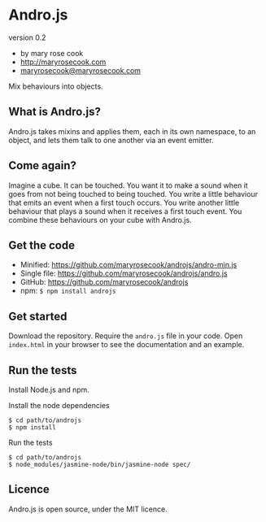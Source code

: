 # Andro.js
version 0.2

* by mary rose cook
* http://maryrosecook.com
* maryrosecook@maryrosecook.com

Mix behaviours into objects.

## What is Andro.js?

Andro.js takes mixins and applies them, each in its own namespace, to an object, and lets them talk to one another via an event emitter.

## Come again?

Imagine a cube.  It can be touched.  You want it to make a sound when it goes from not being touched to being touched.  You write a little behaviour that emits an event when a first touch occurs.  You write another little behaviour that plays a sound when it receives a first touch event.  You combine these behaviours on your cube with Andro.js.

## Get the code

* Minified: https://github.com/maryrosecook/androjs/andro-min.js
* Single file: https://github.com/maryrosecook/androjs/andro.js
* GitHub: https://github.com/maryrosecook/androjs
* npm: `$ npm install androjs`

## Get started

Download the repository.  Require the `andro.js` file in your code.  Open `index.html` in your browser to see the documentation and an example.

## Run the tests

Install Node.js and npm.

Install the node dependencies

    $ cd path/to/androjs
    $ npm install

Run the tests

    $ cd path/to/androjs
    $ node_modules/jasmine-node/bin/jasmine-node spec/

## Licence

Andro.js is open source, under the MIT licence.
